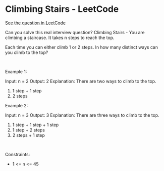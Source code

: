 # Climbing Stairs - LeetCode
[See the question in LeetCode](https://leetcode.com/problems/climbing-stairs/submissions/1717515385/?envType=study-plan-v2&envId=top-interview-150)

Can you solve this real interview question? Climbing Stairs - You are climbing a staircase. It takes n steps to reach the top.

Each time you can either climb 1 or 2 steps. In how many distinct ways can you climb to the top?

 

Example 1:


Input: n = 2
Output: 2
Explanation: There are two ways to climb to the top.
1. 1 step + 1 step
2. 2 steps


Example 2:


Input: n = 3
Output: 3
Explanation: There are three ways to climb to the top.
1. 1 step + 1 step + 1 step
2. 1 step + 2 steps
3. 2 steps + 1 step


 

Constraints:

 * 1 <= n <= 45
